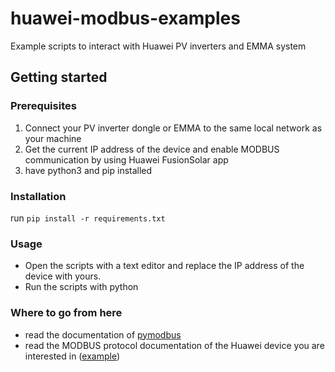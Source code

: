 # huawei-modbus-examples
Example scripts to interact with Huawei PV inverters and EMMA system

## Getting started
### Prerequisites
1. Connect your PV inverter dongle or EMMA to the same local network as your machine
2. Get the current IP address of the device and enable MODBUS communication by using Huawei FusionSolar app
3. have python3 and pip installed

### Installation
run `pip install -r requirements.txt`

### Usage
- Open the scripts with a text editor and replace the IP address of the device with yours.
- Run the scripts with python

### Where to go from here
- read the documentation of [pymodbus](https://pymodbus.readthedocs.io/en/latest/)
- read the MODBUS protocol documentation of the Huawei device you are interested in ([example](https://support.huawei.com/enterprise/de/doc/EDOC1100387581?currentPartNo=k004&togo=content&section=k004))
